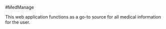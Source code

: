 #MedManage

This web application functions as a go-to source for all medical information for the user. 